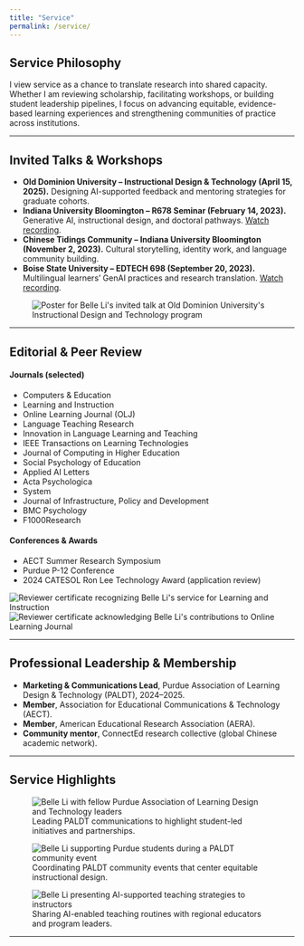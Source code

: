 ```yaml
---
title: "Service"
permalink: /service/
---
```


## Service Philosophy

I view service as a chance to translate research into shared capacity. Whether I am reviewing scholarship, facilitating workshops, or building student leadership pipelines, I focus on advancing equitable, evidence-based learning experiences and strengthening communities of practice across institutions.

---

## Invited Talks & Workshops

<div class="teaching-highlight service-highlight">
  <div class="teaching-highlight__content">
    <ul class="teaching-highlight__list">
      <li><strong>Old Dominion University – Instructional Design &amp; Technology (April 15, 2025).</strong> Designing AI-supported feedback and mentoring strategies for graduate cohorts.</li>
      <li><strong>Indiana University Bloomington – R678 Seminar (February 14, 2023).</strong> Generative AI, instructional design, and doctoral pathways. <a href="https://www.youtube.com/watch?v=QFjs8FHEWqQ">Watch recording</a>.</li>
      <li><strong>Chinese Tidings Community – Indiana University Bloomington (November 2, 2023).</strong> Cultural storytelling, identity work, and language community building.</li>
      <li><strong>Boise State University – EDTECH 698 (September 20, 2023).</strong> Multilingual learners’ GenAI practices and research translation. <a href="https://youtu.be/ZIsvnSNP6nI">Watch recording</a>.</li>
    </ul>
  </div>
  <figure class="teaching-highlight__media service-highlight__media service-highlight__media--poster">
    <img src="/assets/Service/invite talk poster.png" alt="Poster for Belle Li's invited talk at Old Dominion University's Instructional Design and Technology program" loading="lazy">
  </figure>
</div>

---

## Editorial & Peer Review

<div class="service-grid service-grid--reviews">
  <div class="service-grid__column">
    <h4>Journals (selected)</h4>
    <ul>
      <li>Computers &amp; Education</li>
      <li>Learning and Instruction</li>
      <li>Online Learning Journal (OLJ)</li>
      <li>Language Teaching Research</li>
      <li>Innovation in Language Learning and Teaching</li>
      <li>IEEE Transactions on Learning Technologies</li>
      <li>Journal of Computing in Higher Education</li>
      <li>Social Psychology of Education</li>
      <li>Applied AI Letters</li>
      <li>Acta Psychologica</li>
      <li>System</li>
      <li>Journal of Infrastructure, Policy and Development</li>
      <li>BMC Psychology</li>
      <li>F1000Research</li>
    </ul>
  </div>
  <div class="service-grid__column">
    <h4>Conferences &amp; Awards</h4>
    <ul>
      <li>AECT Summer Research Symposium</li>
      <li>Purdue P-12 Conference</li>
      <li>2024 CATESOL Ron Lee Technology Award (application review)</li>
    </ul>
  </div>
  <div class="service-grid__media">
    <img src="/assets/Service/review certification 1.png" alt="Reviewer certificate recognizing Belle Li's service for Learning and Instruction" loading="lazy">
    <img src="/assets/Service/review certification 2.jpg" alt="Reviewer certificate acknowledging Belle Li's contributions to Online Learning Journal" loading="lazy">
  </div>
</div>

---

## Professional Leadership & Membership

- **Marketing &amp; Communications Lead**, Purdue Association of Learning Design &amp; Technology (PALDT), 2024–2025.  
- **Member**, Association for Educational Communications &amp; Technology (AECT).  
- **Member**, American Educational Research Association (AERA).  
- **Community mentor**, ConnectEd research collective (global Chinese academic network).  

---

## Service Highlights

<div class="service-photo-grid">
  <figure class="service-photo">
    <img src="/assets/Service/PALDT leadership.jpg" alt="Belle Li with fellow Purdue Association of Learning Design and Technology leaders" loading="lazy">
    <figcaption>Leading PALDT communications to highlight student-led initiatives and partnerships.</figcaption>
  </figure>
  <figure class="service-photo">
    <img src="/assets/Service/PALDT.jpg" alt="Belle Li supporting Purdue students during a PALDT community event" loading="lazy">
    <figcaption>Coordinating PALDT community events that center equitable instructional design.</figcaption>
  </figure>
  <figure class="service-photo">
    <img src="/assets/Service/IMG_1104.jpg" alt="Belle Li presenting AI-supported teaching strategies to instructors" loading="lazy">
    <figcaption>Sharing AI-enabled teaching routines with regional educators and program leaders.</figcaption>
  </figure>
</div>

---

